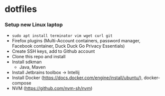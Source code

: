 # dotfiles

### Setup new Linux laptop

  * `sudo apt install terminator vim wget curl git`
  * Firefox plugins (Multi-Account containers, password manager, Facebook container, Duck Duck Go Privacy Essentials)
  * Create SSH keys, add to Github account
  * Clone this repo and install
  * Install sdkman
    * Java, Maven
  * Install Jetbrains toolbox -> Intellij
  * Install Docker (https://docs.docker.com/engine/install/ubuntu/), docker-compose
  * NVM (https://github.com/nvm-sh/nvm)

